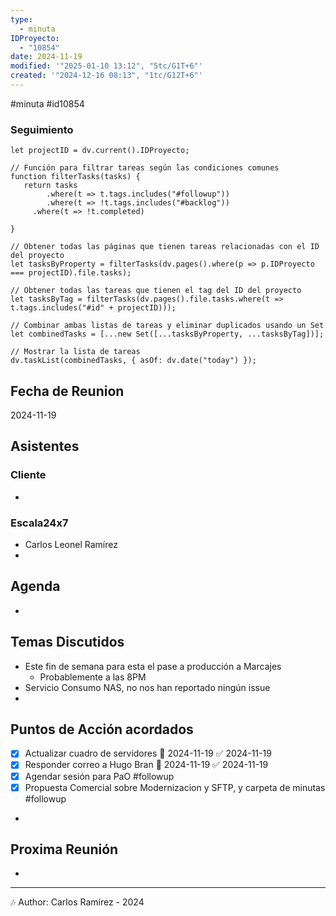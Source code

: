 ```yaml
---
type:
  - minuta
IDProyecto:
  - "10854"
date: 2024-11-19
modified: '"2025-01-10 13:12", "5tc/G1T+6"'
created: '"2024-12-16 08:13", "1tc/G12T+6"'
---
```

#minuta 
#id10854

### Seguimiento

```dataviewjs
let projectID = dv.current().IDProyecto;

// Función para filtrar tareas según las condiciones comunes
function filterTasks(tasks) {
   return tasks
        .where(t => t.tags.includes("#followup"))
        .where(t => !t.tags.includes("#backlog"))
     .where(t => !t.completed)
        
}

// Obtener todas las páginas que tienen tareas relacionadas con el ID del proyecto
let tasksByProperty = filterTasks(dv.pages().where(p => p.IDProyecto === projectID).file.tasks);

// Obtener todas las tareas que tienen el tag del ID del proyecto
let tasksByTag = filterTasks(dv.pages().file.tasks.where(t => t.tags.includes("#id" + projectID)));

// Combinar ambas listas de tareas y eliminar duplicados usando un Set
let combinedTasks = [...new Set([...tasksByProperty, ...tasksByTag])];

// Mostrar la lista de tareas
dv.taskList(combinedTasks, { asOf: dv.date("today") });
 ```
## Fecha de Reunion
2024-11-19

## Asistentes

### Cliente
* 
### Escala24x7
- Carlos Leonel Ramírez
-  

## Agenda
* 
## Temas Discutidos
*  Este fin de semana para esta el pase a producción a Marcajes
	* Probablemente a las 8PM
* Servicio Consumo NAS, no nos han reportado ningún issue
* 

## Puntos de Acción acordados
- [x] Actualizar cuadro de servidores 📅 2024-11-19 ✅ 2024-11-19
- [x] Responder correo a Hugo Bran 📅 2024-11-19 ✅ 2024-11-19
- [x] Agendar sesión para PaO #followup
- [x] Propuesta Comercial sobre Modernizacion y SFTP, y carpeta de minutas #followup
-
## Proxima Reunión
*   

---
🎶
Author: Carlos Ramírez - 2024
